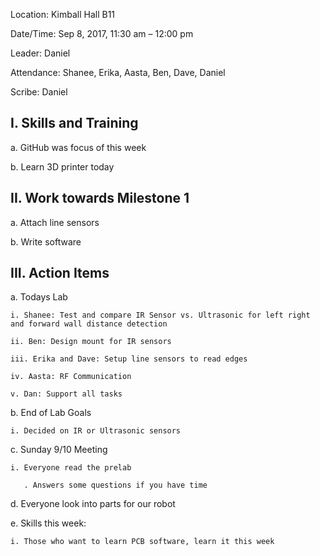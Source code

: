 Location: Kimball Hall B11

Date/Time: Sep 8, 2017, 11:30 am – 12:00 pm

Leader: Daniel

Attendance: Shanee, Erika, Aasta, Ben, Dave, Daniel

Scribe: Daniel

## I. Skills and Training

  a. GitHub was focus of this week

  b. Learn 3D printer today

## II. Work towards Milestone 1

  a. Attach line sensors

  b. Write software

## III. Action Items

  a. Todays Lab

    i. Shanee: Test and compare IR Sensor vs. Ultrasonic for left right and forward wall distance detection

    ii. Ben: Design mount for IR sensors

    iii. Erika and Dave: Setup line sensors to read edges

    iv. Aasta: RF Communication

    v. Dan: Support all tasks

  b. End of Lab Goals

    i. Decided on IR or Ultrasonic sensors

  c. Sunday 9/10 Meeting

    i. Everyone read the prelab

       . Answers some questions if you have time

  d. Everyone look into parts for our robot

  e. Skills this week:

    i. Those who want to learn PCB software, learn it this week
